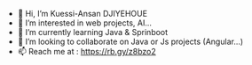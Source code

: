 - 👋 Hi, I’m Kuessi-Ansan DJIYEHOUE
- 👀 I’m interested in web projects, AI...
- 🌱 I’m currently learning Java & Sprinboot
- 💞️ I’m looking to collaborate on Java or Js projects (Angular...)
- 📫 Reach me at : https://rb.gy/z8bzo2

<!---
KuessiAnsan/KuessiAnsan is a ✨ special ✨ repository because its `README.md` (this file) appears on your GitHub profile.
You can click the Preview link to take a look at your changes.
--->
